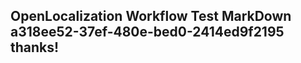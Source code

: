<properties
ms.topic="hero-topic1"
ms.test1="hero-topic"
ms.test2="test"/>

## OpenLocalization Workflow Test MarkDown a318ee52-37ef-480e-bed0-2414ed9f2195 thanks!
